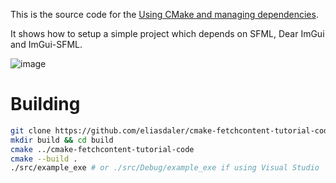 This is the source code for the [Using CMake and managing dependencies](https://edw.is/using-cmake/).

It shows how to setup a simple project which depends on SFML, Dear ImGui and ImGui-SFML.

![image](https://user-images.githubusercontent.com/1285136/119359595-76e74280-bcb2-11eb-9ad5-1e69795e5696.png)

# Building

```sh
git clone https://github.com/eliasdaler/cmake-fetchcontent-tutorial-code
mkdir build && cd build
cmake ../cmake-fetchcontent-tutorial-code
cmake --build .
./src/example_exe # or ./src/Debug/example_exe if using Visual Studio
```
